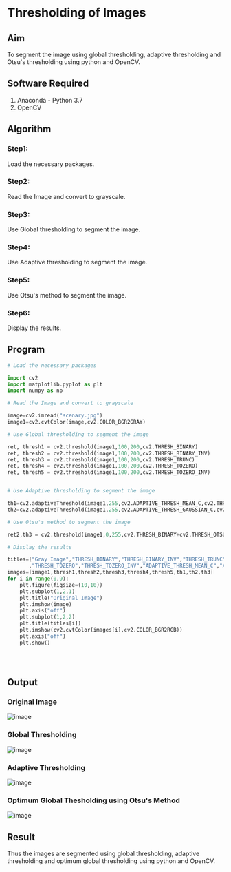 # Thresholding of Images
## Aim
To segment the image using global thresholding, adaptive thresholding and Otsu's thresholding using python and OpenCV.

## Software Required
1. Anaconda - Python 3.7
2. OpenCV

## Algorithm

### Step1:

Load the necessary packages.

### Step2:

Read the Image and convert to grayscale.

### Step3:

Use Global thresholding to segment the image.

### Step4:

Use Adaptive thresholding to segment the image.

### Step5:

Use Otsu's method to segment the image.

### Step6:

Display the results.

## Program

```python
# Load the necessary packages

import cv2
import matplotlib.pyplot as plt
import numpy as np

# Read the Image and convert to grayscale

image=cv2.imread("scenary.jpg")
image1=cv2.cvtColor(image,cv2.COLOR_BGR2GRAY)

# Use Global thresholding to segment the image

ret, thresh1 = cv2.threshold(image1,100,200,cv2.THRESH_BINARY)
ret, thresh2 = cv2.threshold(image1,100,200,cv2.THRESH_BINARY_INV)
ret, thresh3 = cv2.threshold(image1,100,200,cv2.THRESH_TRUNC)
ret, thresh4 = cv2.threshold(image1,100,200,cv2.THRESH_TOZERO)
ret, thresh5 = cv2.threshold(image1,100,200,cv2.THRESH_TOZERO_INV)


# Use Adaptive thresholding to segment the image

th1=cv2.adaptiveThreshold(image1,255,cv2.ADAPTIVE_THRESH_MEAN_C,cv2.THRESH_BINARY,11,2)
th2=cv2.adaptiveThreshold(image1,255,cv2.ADAPTIVE_THRESH_GAUSSIAN_C,cv2.THRESH_BINARY,11,2)

# Use Otsu's method to segment the image 

ret2,th3 = cv2.threshold(image1,0,255,cv2.THRESH_BINARY+cv2.THRESH_OTSU)

# Display the results

titles=["Gray Image","THRESH_BINARY","THRESH_BINARY_INV","THRESH_TRUNC"
       ,"THRESH_TOZERO","THRESH_TOZERO_INV","ADAPTIVE_THRESH_MEAN_C","ADAPTIVE_THRESH_GAUSSIAN_C","OTSU"]
images=[image1,thresh1,thresh2,thresh3,thresh4,thresh5,th1,th2,th3]
for i in range(0,9):
    plt.figure(figsize=(10,10))
    plt.subplot(1,2,1)
    plt.title("Original Image")
    plt.imshow(image)
    plt.axis("off")
    plt.subplot(1,2,2)
    plt.title(titles[i])
    plt.imshow(cv2.cvtColor(images[i],cv2.COLOR_BGR2RGB))
    plt.axis("off")
    plt.show()





```
## Output

### Original Image

![image](https://user-images.githubusercontent.com/81132849/169644883-eace79a6-eb68-4ca2-84ac-09b7a8fce71d.png)


### Global Thresholding

![image](https://user-images.githubusercontent.com/81132849/169644925-b498168f-566c-4480-9561-a5b6a6945f1f.png)


### Adaptive Thresholding

![image](https://user-images.githubusercontent.com/81132849/169644949-1cc67aa7-6590-4c9f-9bc6-251478be9d3a.png)

### Optimum Global Thesholding using Otsu's Method

![image](https://user-images.githubusercontent.com/81132849/169644973-4e488768-c6a7-418e-b1c0-495cd716bf8b.png)



## Result
Thus the images are segmented using global thresholding, adaptive thresholding and optimum global thresholding using python and OpenCV.

